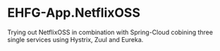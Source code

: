 # EHFG-App.NetflixOSS

Trying out NetflixOSS in combination with Spring-Cloud cobining three single services using Hystrix, Zuul and Eureka.
